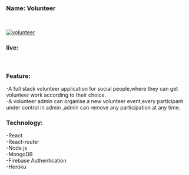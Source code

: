 ### Name: Volunteer
<br/>

[![volunteer](https://i.ibb.co/3f3W991/volunteer-1.png)](https://volunteer-e97a0.web.app/)
### live:  

<br/>

### Feature:
-A full stack volunteer application for social people,where they can get volunteer work according to their choice.
<br/>
-A volunteer admin can organise a new volunteer event,every participant under control in admin ,admin can remove any participation at any time.

### Technology:
-React
<br/>
-React-router
<br/>
-Node.js
<br/>
-MongoDB
<br/>
-Firebase Authentication
<br/>
-Heroku
